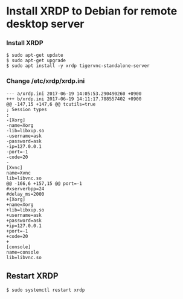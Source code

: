 # Install XRDP to Debian for remote desktop server

### Install XRDP
```
$ sudo apt-get update 
$ sudo apt-get upgrade
$ sudo apt install -y xrdp tigervnc-standalone-server
```

### Change /etc/xrdp/xrdp.ini
```
--- a/xrdp.ini 2017-06-19 14:05:53.290490260 +0900
+++ b/xrdp.ini 2017-06-19 14:11:17.788557402 +0900
@@ -147,15 +147,6 @@ tcutils=true
; Session types
;
-[Xorg]
-name=Xorg
-lib=libxup.so
-username=ask
-password=ask
-ip=127.0.0.1
-port=-1
-code=20
-
[Xvnc]
name=Xvnc
lib=libvnc.so
@@ -166,6 +157,15 @@ port=-1
#xserverbpp=24
#delay_ms=2000
+[Xorg]
+name=Xorg
+lib=libxup.so
+username=ask
+password=ask
+ip=127.0.0.1
+port=-1
+code=20
+
[console]
name=console
lib=libvnc.so
```

## Restart XRDP
```
$ sudo systemctl restart xrdp
```

